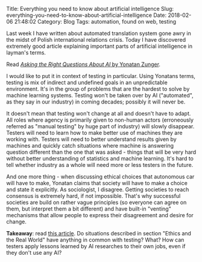 Title: Everything you need to know about artificial intelligence
Slug: everything-you-need-to-know-about-artificial-intelligence
Date: 2018-02-06 21:48:02
Category: Blog
Tags: automation, found on web, testing

Last week I have written about automated translation system gone awry in the midst of Polish international relations crisis. Today I have discovered extremely good article explaining important parts of artificial intelligence in layman's terms.

<!-- more -->

Read [*Asking the Right Questions About AI* by Yonatan Zunger](https://medium.com/@yonatanzunger/asking-the-right-questions-about-ai-7ed2d9820c48).

I would like to put it in context of testing in particular. Using Yonatans terms, testing is mix of indirect and undefined goals in an unpredictable environment. It's in the group of problems that are the hardest to solve by machine learning systems. Testing won't be taken over by AI ("automated", as they say in our industry) in coming decades; possibly it will never be.

It doesn't mean that testing won't change at all and doesn't have to adapt. All roles where agency is primarily given to non-human actors (erroneously referred as "manual testing" by huge part of industry) will slowly disappear. Testers will need to learn how to make better use of machines they are working with. Testers will need to better understand results given by machines and quickly catch situations where machine is answering question different than the one that was asked - things that will be very hard without better understanding of statistics and machine learning. It's hard to tell whether industry as a whole will need more or less testers in the future.

And one more thing - when discussing ethical choices that autonomous car will have to make, Yonatan claims that society will have to make a choice and state it explicitly. As sociologist, I disagree. Getting societies to reach consensus is extremely hard, if not impossible. That's why successful societies are build on rather vague principles (so everyone can agree on them, but interpret them a bit different) and have built-in "venting" mechanisms that allow people to express their disagreement and desire for change.

**Takeaway**: read [this article](https://medium.com/@yonatanzunger/asking-the-right-questions-about-ai-7ed2d9820c48). Do situations described in section "Ethics and the Real World" have anything in common with testing? What? How can testers apply lessons learned by AI researches to their own jobs, even if they don't use any AI?
